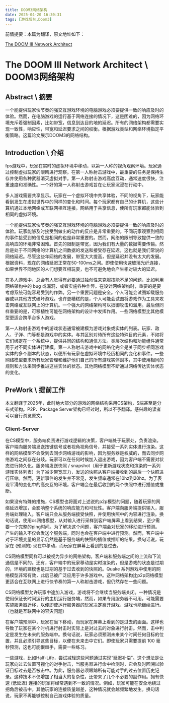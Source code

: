 ```yaml
---
title: DOOM3网络架构
date: 2025-04-20 16:30:31
tags: [游戏后台,Doom3]
---
```

前情提要：本篇为翻译，原文地址如下：

[The DOOM III Network Architect](https://fabiensanglard.net/doom3_documentation/The-DOOM-III-Network-Architecture.pdf)

# The DOOM III Network Architect \ DOOM3网络架构

## Abstract \ 摘要
一个能提供玩家快节奏的强交互游戏环境的电脑游戏必须要提供一致的响应及时的体验。然而，在电脑游戏的运行基于网络连接的情况下，这是困难的，因为网络环境充斥着强制因素，比如带宽，信息到达目的地的延迟。所有的网络架构都需要实现一致性，响应性，带宽和延迟要求之间的权衡。根据游戏类型和网络环境指定平衡策略。这篇论文展示DOOM3的网络结构。

## Introduction \ 介绍
fps游戏中，玩家在实时的虚拟环境中移动，以第一人称的视角观察环境。玩家通过控制虚拟玩家的眼睛进行观察。在第一人称射击游戏中，最重要的任务是保持生存并使用各种武器消灭虚拟对手。第一人称射击游戏高度互动，通常速度很快，注重速度和准确性。一个好的第一人称射击游戏旨在让玩家沉浸在行动中。

多人游戏需要共享显示。玩家在一个虚拟环境中共享体验，不同的视角下，玩家能看到发生在虚拟世界中的同样的变化和时间。每个玩家都有自己的计算机，这些计算机通过本地网络或互联网相互连接。网络用于共享信息，使所有玩家都能体验到相同的虚拟环境。

一个能提供玩家快节奏的强交互游戏环境的电脑游戏必须要提供一致的响应及时的体验。玩家能够及时接受到做出的动作的反应是非常重要的。不同玩家观察到相同的事件接受到的信息是相同的也是非常重要的。然而，网络的限制导致提供一致的高响应的环境非常困难。首先的限制是带宽，因为我们有大量的数据需要传输。然后是处于不同网络的计算机之间数据的发送和接受存在延迟，这也就是我们常说的网络延迟。尽管这些年网络的发展，带宽大大提高，但是延迟并没有太大的发展。根据资料，现在的网络延迟正常在50-100ms之间。即使使用快速玻璃光纤连接，如果世界不同地区的人们想要互相玩耍，也不可避免地会产生相对较大的延迟。

在多人游戏中，总会有人觉得有必要通过独创性来克服技能不足的问题，比如利用网络架构中的 bug 或漏洞，或者实施各种作弊。在设计网络架构时，重要的是要考虑系统可能容易受到的作弊。另一个重要问题是安全。个人可能会试图卸载服务器或以其他方式破坏游戏。也许更糟糕的是，个人可能会试图将游戏作为工具来攻击网络或互联网上的计算机。一个强大的网络架构可以抵御攻击和滥用。最后但同样重要的是，可移植性可能在网络架构的设计中发挥作用。一些网络模型比其他模型更适合跨平台多人游戏。

第一人称射击游戏中的游戏状态通常被建模为游戏对象或实体的列表。玩家、敌人、子弹、门等都是游戏中的实体。与其区别对待所有这些特殊目的元素，不如将它们绑定在一个系统中，提供共同的结构和通信方法。类层次结构和功能组件通常用于对不同实体进行建模。第一人称射击游戏中的网络化完全是关于同步相同游戏实体的多个副本的状态，以便所有玩家在虚拟环境中经历相同的变化和事件。一些网络模型要求所有玩家管理和维护他们自己的所有游戏实体副本，其中使用相同的规则和方法来同步推进这些实体的状态。其他网络模型不断通过网络传达实体状态的变化。

## PreWork \ 提前工作
本文翻译于2025年，此时绝大部分的游戏的网络结构采用CS架构，S端甚至是分布式架构。P2P、Package Server架构已经过时，所以不予翻译。感兴趣的读者可以自行浏览原文。

### Client-Server
在CS模型中，服务端负责进行游戏逻辑的决策，客户端处于玩家处，负责渲染。客户端向服务端发送按键信号或者视角视角信号，并接受一系列实体进行渲染。这样的网络模型不会受到去同步网络游戏的影响，因为服务器是权威的，而去同步网络游戏之间存在分歧。玩家可以在任何时候加入退出游戏，因为客户端不需要对状态进行持久化。服务端发送快照 / snapshot（用于更新游戏状态和渲染的一系列游戏实体列表）为了减少带宽压力，发送的快照从客户端接收到的最后一个快照进行压缩。然而，更新事件的发生并不常见，发生频率通常在10hz到20hz。为了表现平滑的变化中的高交互的环境，客户端会在最后收到的两个快照中进行插值或推断。

如果没有特殊的措施，CS模型也将面对上述说的p2p模型的问题，随着玩家的网络延迟增加，会影响整个系统的响应能力和可玩性。客户端向服务端提供输入，服务端处理输入。客户端只会从服务端接受快照，并使用快照中的内容进行渲染。换句话说，使用cs网络模型，从对输入进行采样到客户端屏幕上看到结果，至少需要一个完整的ping时间。为了解决这个问题，客户端会对玩家的移动进行预测。产生的输入不仅会发送个服务端，同时也会在客户端中进行预测。然而，客户端中对于环境变量的显示仍然是基于服务端的快照的插值或推断的结果。换句话说，玩家在 (预测的) 现在中移动，而玩家在屏幕上看到的是过去。

CS网络模型同样可以被视为异步的网络架构。客户端和服务端之间的上流和下流通信是不同的。还有，客户端中的玩家移动是实时渲染的，但是游戏的状态是过期的，环境的建模也是过期的基于过去收到的快照的。Quake 系列游戏中使用的网络模型非常有效，此后已被广泛应用于许多游戏中。这种网络架构比p2p网络模型更适合在互联网上进行快节奏的第一人称射击游戏，但仍然存在一些问题。

CS网络模型允许玩家中途加入游戏，游戏将不会继续当服务端关闭。一种情况是使用保证长时间运行的主机运行服务端，然而，如果专用服务器不可用，可能需要实施服务器迁移，以便即使运行服务器的玩家决定离开游戏，游戏也能继续进行。（也就是互联网中的容灾问题）

在客户端预测中，玩家在当下移动，而玩家在屏幕上看到的是过去的画面。这样也导致了玩家在某个时机进行射击时实际上是对过去的对象进行射击。然而，击中判定是发生在未来的服务端中。换句话说，玩家必须预测未来某个时间任何目标的位置，并且必须引导这些目标，以便在未来击中它们。即使玩家只需要提前 100 毫秒预测，这也可能很棘手，需要一些练习。

一些游戏，比如Half-Life，尝试减轻这些问题通过实现“延迟补偿”。这个想法是让玩家向过去位置可视化的对手射击，当服务器进行命中检测时，它会及时回溯以验证目标过去是否被击中。为此，服务器必须跟踪所有可能对手的过去位置历史记录。这种技术不仅增加了相当大的复杂性，还带来了几个不必要的副作用。拥有快速 (低延迟) 连接的玩家将经常遇到不一致的情况。例如，玩家可能在安全地绕过拐角后被击中。其他玩家的连接质量越差，这种情况就会越频繁地发生。换句话说，玩家不再能够控制自己游戏体验的质量。
